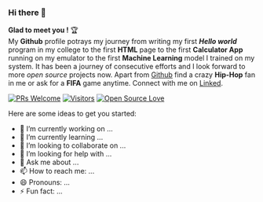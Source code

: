 ### Hi there 👋
**Glad to meet you !** :trophy: <br>
My **Github** profile potrays my journey from writing my first ***Hello world*** program in my college to the first **HTML** page to the first **Calculator App** running on my emulator to the first **Machine Learning** model I trained on my system. It has been a journey of consecutive efforts and I look forward to more *open source* projects now. Apart from [Github](https://github.com/vedantpople4/) find a crazy **Hip-Hop** fan in me or ask for a **FIFA** game anytime. Connect with me on [Linked](https://www.linkedin.com/in/vedant-pople-b97783168/). 

[![PRs Welcome](https://img.shields.io/badge/PRs-welcome-brightgreen.svg?style=flat&logo=github)](https://github.com/vedantpople4/) [![Visitors](https://visitor-badge.glitch.me/badge?page_id=vinitshahdeo.visitor-badge)](https://github.com/vedantpople4/) [![Open Source Love](https://badges.frapsoft.com/os/v2/open-source.svg?v=103)](https://github.com/vedantpople4/)



Here are some ideas to get you started:

- 🔭 I’m currently working on ...
- 🌱 I’m currently learning ...
- 👯 I’m looking to collaborate on ...
- 🤔 I’m looking for help with ...
- 💬 Ask me about ...
- 📫 How to reach me: ...
- 😄 Pronouns: ...
- ⚡ Fun fact: ...


